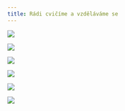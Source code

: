 ```yaml
---
title: Rádi cvičíme a vzděláváme se
---
```

![](/images/uploads/dosp_web.jpg)

![](/images/uploads/baner_hormonalka-2-.jpg)

![](/images/uploads/konverzace_aj.jpg)

![](/images/uploads/prvni_pomoc.jpg)

![](/images/uploads/baner_hormonalka-1-.jpg)

![](/images/uploads/baner_francouzstina.jpg)